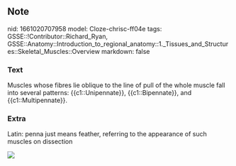 ## Note
nid: 1661020707958
model: Cloze-chrisc-ff04e
tags: GSSE::!Contributor::Richard_Ryan, GSSE::Anatomy::Introduction_to_regional_anatomy::1._Tissues_and_Structures::Skeletal_Muscles::Overview
markdown: false

### Text
<div class="toggle">
  Muscles whose fibres lie oblique to the line of pull of the whole
  muscle fall into several patterns: {{c1::Unipennate}},
  {{c1::Bipennate}}, and {{c1::Multipennate}}.
</div>

### Extra
Latin: penna just means feather, referring to the appearance of
such muscles on dissection
<div><img src="shapes-muscle595.jpg"></div>
